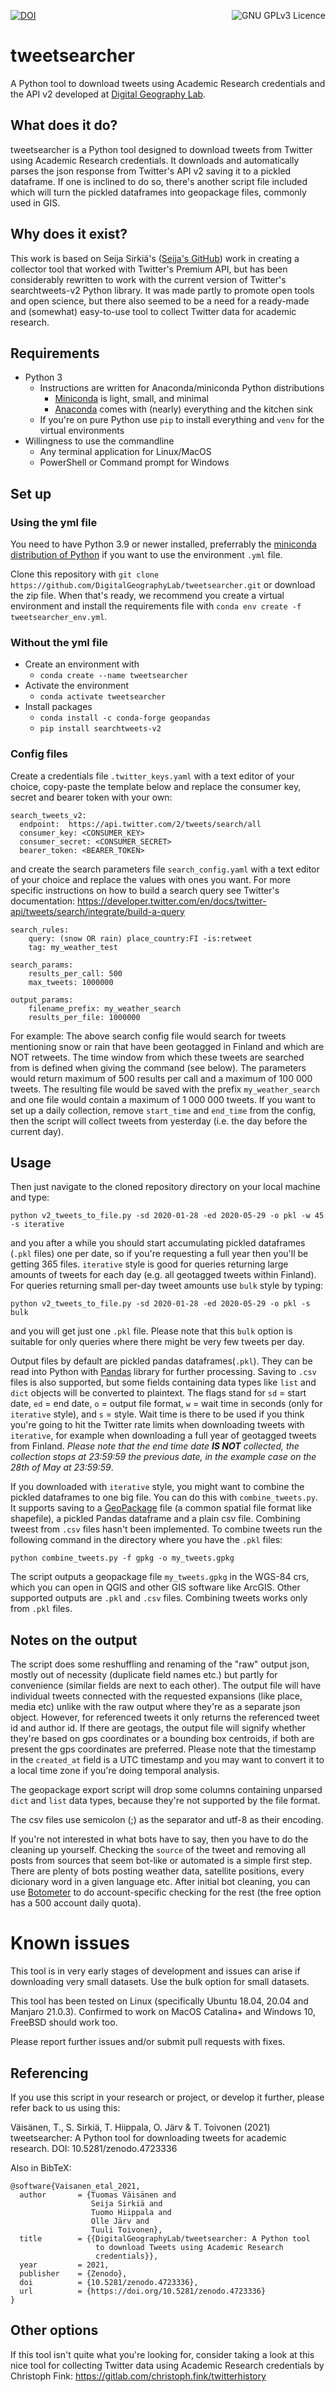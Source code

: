 [![DOI](https://zenodo.org/badge/DOI/10.5281/zenodo.4723336.svg)](https://doi.org/10.5281/zenodo.4723336) <a href='https://www.gnu.org/licenses/gpl-3.0.en.html ' rel='GPLv3 Licence'><img title='GNU GPLv3 Licence' align='right' src=https://www.gnu.org/graphics/gplv3-127x51.png></a>

# tweetsearcher
A Python tool to download tweets using Academic Research credentials and the API v2 developed at [Digital Geography Lab](https://www2.helsinki.fi/en/researchgroups/digital-geography-lab). 

## What does it do?
tweetsearcher is a Python tool designed to download tweets from Twitter using Academic Research credentials. It downloads and automatically parses the json response from Twitter's API v2 saving it to a pickled dataframe. If one is inclined to do so, there's another script file included which will turn the pickled dataframes into geopackage files, commonly used in GIS.

## Why does it exist?
This work is based on Seija Sirkiä's ([Seija's GitHub](https://github.com/seijasirkia)) work in creating a collector tool that worked with Twitter's Premium API, but has been considerably rewritten to work with the current version of Twitter's searchtweets-v2 Python library. It was made partly to promote open tools and open science, but there also seemed to be a need for a ready-made and (somewhat) easy-to-use tool to collect Twitter data for academic research.

## Requirements

* Python 3
  * Instructions are written for Anaconda/miniconda Python distributions
    * [Miniconda](https://docs.conda.io/en/latest/miniconda.html) is light, small, and minimal
    * [Anaconda](https://www.anaconda.com/products/individual) comes with (nearly) everything and the kitchen sink
  * If you're on pure Python use `pip` to install everything and `venv` for the virtual environments
* Willingness to use the commandline
  * Any terminal application for Linux/MacOS
  * PowerShell or Command prompt for Windows

## Set up

### Using the yml file
You need to have Python 3.9 or newer installed, preferrably the [miniconda distribution of Python](https://docs.conda.io/en/latest/miniconda.html) if you want to use the environment `.yml` file.

Clone this repository with `git clone https://github.com/DigitalGeographyLab/tweetsearcher.git` or download the zip file. When that's ready, we recommend you create a virtual environment and install the requirements file with `conda env create -f tweetsearcher_env.yml`.

### Without the yml file

* Create an environment with
  * `conda create --name tweetsearcher`
* Activate the environment
  * `conda activate tweetsearcher`
* Install packages
  * `conda install -c conda-forge geopandas`
  * `pip install searchtweets-v2`

### Config files

Create a credentials file `.twitter_keys.yaml` with a text editor of your choice, copy-paste the template below and replace the consumer key, secret and bearer token with your own:

```
search_tweets_v2:
  endpoint:  https://api.twitter.com/2/tweets/search/all
  consumer_key: <CONSUMER_KEY>
  consumer_secret: <CONSUMER_SECRET>
  bearer_token: <BEARER_TOKEN>
```

and create the search parameters file `search_config.yaml` with a text editor of your choice and replace the values with ones you want. For more specific instructions on how to build a search query see Twitter's documentation: https://developer.twitter.com/en/docs/twitter-api/tweets/search/integrate/build-a-query

```
search_rules:
    query: (snow OR rain) place_country:FI -is:retweet
    tag: my_weather_test

search_params:
    results_per_call: 500
    max_tweets: 1000000

output_params:
    filename_prefix: my_weather_search
    results_per_file: 1000000
```

For example: The above search config file would search for tweets mentioning snow or rain that have been geotagged in Finland and which are NOT retweets. The time window from which these tweets are searched from is defined when giving the command (see below). The parameters would return maximum of 500 results per call and a maximum of 100 000 tweets. The resulting file would be saved with the prefix `my_weather_search` and one file would contain a maximum of 1 000 000 tweets. If you want to set up a daily collection, remove `start_time` and `end_time` from the config, then the script will collect tweets from yesterday (i.e. the day before the current day). 

## Usage

Then just navigate to the cloned repository directory on your local machine and type:
```
python v2_tweets_to_file.py -sd 2020-01-28 -ed 2020-05-29 -o pkl -w 45 -s iterative
```
and you after a while you should start accumulating pickled dataframes (`.pkl` files) one per date, so if you're requesting a full year then you'll be getting 365 files. `iterative` style is good for queries returning large amounts of tweets for each day (e.g. all geotagged tweets within Finland). For queries returning small per-day tweet amounts use `bulk` style by typing:

```
python v2_tweets_to_file.py -sd 2020-01-28 -ed 2020-05-29 -o pkl -s bulk
```
and you will get just one `.pkl` file. Please note that this `bulk` option is suitable for only queries where there might be very few tweets per day.

Output files by default are pickled pandas dataframes(`.pkl`). They can be read into Python with [Pandas](https://pandas.pydata.org/) library for further processing. Saving to `.csv` files is also supported, but some fields containing data types like `list` and `dict` objects will be converted to plaintext. The flags stand for `sd` = start date, `ed` = end date, `o` = output file format, `w` = wait time in seconds (only for `iterative` style), and `s` = style. Wait time is there to be used if you think you're going to hit the Twitter rate limits when downloading tweets with `iterative`, for example when downloading a full year of geotagged tweets from Finland. *Please note that the end time date **IS NOT** collected, the collection stops at 23:59:59 the previous date, in the example case on the 28th of May at 23:59:59*.

If you downloaded with `iterative` style, you might want to combine the pickled dataframes to one big file. You can do this with `combine_tweets.py`. It supports saving to a [GeoPackage](https://www.geopackage.org/) file (a common spatial file format like shapefile), a pickled Pandas dataframe and a plain csv file. Combining tweest from `.csv` files hasn't been implemented. To combine tweets run the following command in the directory where you have the `.pkl` files:

```
python combine_tweets.py -f gpkg -o my_tweets.gpkg
```

The script outputs a geopackage file `my_tweets.gpkg` in the WGS-84 crs, which you can open in QGIS and other GIS software like ArcGIS. Other supported outputs are `.pkl` and `.csv` files. Combining tweets works only from `.pkl` files.

## Notes on the output

The script does some reshuffling and renaming of the "raw" output json, mostly out of necessity (duplicate field names etc.) but partly for convenience (similar fields are next to each other). The output file will have individual tweets connected with the requested expansions (like place, media etc) unlike with the raw output where they're as a separate json object. However, for referenced tweets it only returns the referenced tweet id and author id. If there are geotags, the output file will signify whether they're based on gps coordinates or a bounding box centroids, if both are present the gps coordinates are preferred. Please note that the timestamp in the `created_at` field is a UTC timestamp and you may want to convert it to a local time zone if you're doing temporal analysis.

The geopackage export script will drop some columns containing unparsed `dict` and `list` data types, because they're not supported by the file format.

The csv files use semicolon (;) as the separator and utf-8 as their encoding.

If you're not interested in what bots have to say, then you have to do the cleaning up yourself. Checking the `source` of the tweet and removing all posts from sources that seem bot-like or automated is a simple first step. There are plenty of bots posting weather data, satellite positions, every dicionary word in a given language etc. After initial bot cleaning, you can use [Botometer](https://botometer.osome.iu.edu/) to do account-specific checking for the rest (the free option has a 500 account daily quota).

# Known issues
This tool is in very early stages of development and issues can arise if downloading very small datasets. Use the bulk option for small datasets.

This tool has been tested on Linux (specifically Ubuntu 18.04, 20.04 and Manjaro 21.0.3). Confirmed to work on MacOS Catalina+ and Windows 10, FreeBSD should work too.

Please report further issues and/or submit pull requests with fixes.

## Referencing

If you use this script in your research or project, or develop it further, please refer back to us using this:

Väisänen, T., S. Sirkiä, T. Hiippala, O. Järv & T. Toivonen (2021) tweetsearcher: A Python tool for downloading tweets for academic research. DOI: 10.5281/zenodo.4723336

Also in BibTeX:
```
@software{Vaisanen_etal_2021,
  author       = {Tuomas Väisänen and
                  Seija Sirkiä and
                  Tuomo Hiippala and
                  Olle Järv and
                  Tuuli Toivonen},
  title        = {{DigitalGeographyLab/tweetsearcher: A Python tool 
                   to download Tweets using Academic Research
                   credentials}},
  year         = 2021,
  publisher    = {Zenodo},
  doi          = {10.5281/zenodo.4723336},
  url          = {https://doi.org/10.5281/zenodo.4723336}
}
```

## Other options
If this tool isn't quite what you're looking for, consider taking a look at this nice tool for collecting Twitter data using Academic Research credentials by Christoph Fink: https://gitlab.com/christoph.fink/twitterhistory
